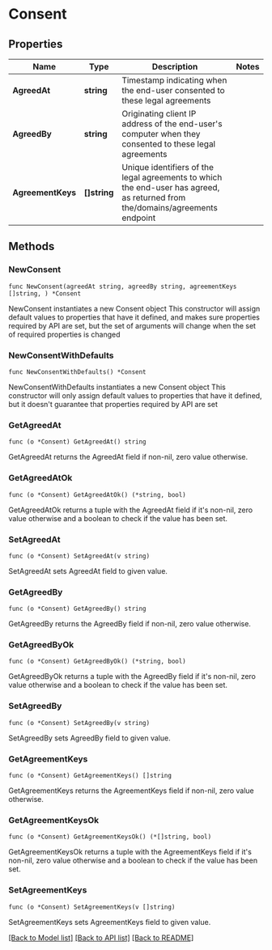# Consent

## Properties

Name | Type | Description | Notes
------------ | ------------- | ------------- | -------------
**AgreedAt** | **string** | Timestamp indicating when the end-user consented to these legal agreements | 
**AgreedBy** | **string** | Originating client IP address of the end-user&#39;s computer when they consented to these legal agreements | 
**AgreementKeys** | **[]string** | Unique identifiers of the legal agreements to which the end-user has agreed, as returned from the/domains/agreements endpoint | 

## Methods

### NewConsent

`func NewConsent(agreedAt string, agreedBy string, agreementKeys []string, ) *Consent`

NewConsent instantiates a new Consent object
This constructor will assign default values to properties that have it defined,
and makes sure properties required by API are set, but the set of arguments
will change when the set of required properties is changed

### NewConsentWithDefaults

`func NewConsentWithDefaults() *Consent`

NewConsentWithDefaults instantiates a new Consent object
This constructor will only assign default values to properties that have it defined,
but it doesn't guarantee that properties required by API are set

### GetAgreedAt

`func (o *Consent) GetAgreedAt() string`

GetAgreedAt returns the AgreedAt field if non-nil, zero value otherwise.

### GetAgreedAtOk

`func (o *Consent) GetAgreedAtOk() (*string, bool)`

GetAgreedAtOk returns a tuple with the AgreedAt field if it's non-nil, zero value otherwise
and a boolean to check if the value has been set.

### SetAgreedAt

`func (o *Consent) SetAgreedAt(v string)`

SetAgreedAt sets AgreedAt field to given value.


### GetAgreedBy

`func (o *Consent) GetAgreedBy() string`

GetAgreedBy returns the AgreedBy field if non-nil, zero value otherwise.

### GetAgreedByOk

`func (o *Consent) GetAgreedByOk() (*string, bool)`

GetAgreedByOk returns a tuple with the AgreedBy field if it's non-nil, zero value otherwise
and a boolean to check if the value has been set.

### SetAgreedBy

`func (o *Consent) SetAgreedBy(v string)`

SetAgreedBy sets AgreedBy field to given value.


### GetAgreementKeys

`func (o *Consent) GetAgreementKeys() []string`

GetAgreementKeys returns the AgreementKeys field if non-nil, zero value otherwise.

### GetAgreementKeysOk

`func (o *Consent) GetAgreementKeysOk() (*[]string, bool)`

GetAgreementKeysOk returns a tuple with the AgreementKeys field if it's non-nil, zero value otherwise
and a boolean to check if the value has been set.

### SetAgreementKeys

`func (o *Consent) SetAgreementKeys(v []string)`

SetAgreementKeys sets AgreementKeys field to given value.



[[Back to Model list]](../README.md#documentation-for-models) [[Back to API list]](../README.md#documentation-for-api-endpoints) [[Back to README]](../README.md)


